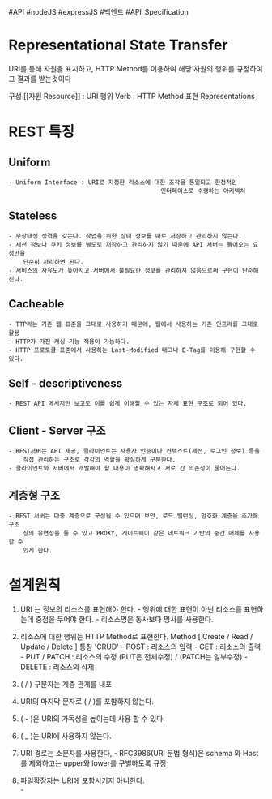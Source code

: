 #API #nodeJS #expressJS #백엔드 #API_Specification 
# Representational State Transfer

URI를 통해 자원을 표시하고, HTTP Method를 이용하여 해당 자원의 행위를 규정하여 
그 결과를 받는것이다 

구성 
[[자원 Resource]] :  URI
행위 Verb : HTTP Method
표현 Representations

# REST 특징
## Uniform
	- Uniform Interface : URI로 지정한 리소스에 대한 조작을 통일되고 한정적인 
											  인터페이스로 수랭하는 아키텍쳐

## Stateless
	- 무상태성 성격을 갖는다. 작업을 위한 상태 정보를 따로 저장하고 관리하지 않는다.
	- 세션 정보나 쿠키 정보를 별도로 저장하고 관리하지 않기 때문에 API 서버는 들어오는 요청만을 
	    단순히 처리하면 된다. 
	- 서비스의 자유도가 높아지고 서버에서 불필요한 정보를 관리하지 않음으로써 구현이 단순해진다.

## Cacheable
	- TTP라는 기존 웹 표준을 그대로 사용하기 때문에, 웹에서 사용하는 기존 인프라를 그대로 활용
	- HTTP가 가진 캐싱 기능 적용이 가능하다.
	- HTTP 프로토콜 표준에서 사용하는 Last-Modified 태그나 E-Tag를 이용해 구현할 수 있다.

## Self - descriptiveness
	- REST API 메시지만 보고도 이를 쉽게 이해할 수 있는 자체 표현 구조로 되어 있다.

## Client - Server 구조
	- REST서버는 API 제공, 클라이언트는 사용자 인증이나 컨텍스트(세션, 로그인 정보) 등을 
	    직접 관리하는 구조로 각각의 역할을 확실하게 구분한다.
	- 클라이언트와 서버에서 개발해야 할 내용이 명확해지고 서로 간 의존성이 줄어든다.

## 계층형 구조
	- REST 서버는 다중 계층으로 구성될 수 있으며 보안, 로드 밸런싱, 암호화 계층을 추가해 구조 
	    상의 유연성을 둘 수 있고 PROXY, 게이트웨이 같은 네트워크 기반의 중간 매체를 사용할 수 
	    있게 한다.


# 설계원칙

1. URI 는 정보의 리소스를 표현해야 한다.
		- 행위에 대한 표현이 아닌 리소스를 표현하는데 중점을 두어야 한다.
		- 리소스명은 동사보다 명사를 사용한다.

2. 리소스에 대한 행위는 HTTP Method로 표현한다.
		Method [ Create / Read / Update / Delete ]  통칭 'CRUD'
			- POST : 리소스의 입력
			- GET : 리소스의 출력
			- PUT / PATCH : 리소스의 수정  (PUT은 전체수정) / (PATCH는 일부수정) 
			- DELETE : 리소스의 삭제

3. ( / ) 구분자는 계층 관계를 내포
4. URI의 마지막 문자로 ( / )를 포함하지 않는다.
5. ( - )은 URI의 가독성을 높이는데 사용 할 수 있다.
6. ( _ )는 URI에 사용하지 않는다.
7. URI 경로는 소문자를 사용한다,
		- RFC3986(URI 문법 형식)은 schema 와 Host를 제외하고는 upper와 lower를 
	  구별하도록 규정
8. 파일확장자는 URI에 포함시키지 아니한다.\
		- 